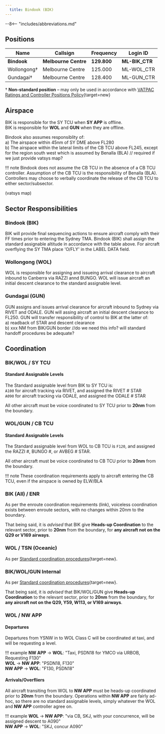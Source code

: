 ```yaml
---
  title: Bindook (BIK)
---
```


--8<-- "includes/abbreviations.md"
## Positions

| Name | Callsign | Frequency | Login ID |
| ---- | -------- | --------- | -------- |
| **Bindook** | **Melbourne Centre** | **129.800** | **ML-BIK_CTR** |
| Wollongong† | Melbourne Centre | 125.000 | ML-WOL_CTR |
| Gundagai† | Melbourne Centre | 128.400 | ML-GUN_CTR |

† **Non-standard position** – may only be used in accordance with [VATPAC Ratings and Controller Positions Policy](https://cdn.vatpac.org/documents/policy/Controller+Positions+and+Ratings+Policy+v5.2.pdf){target=new}
## Airspace

BIK is responsible for the SY TCU when **SY APP** is offline.  
BIK is responsible for **WOL** and **GUN** when they are offline.

Bindook also assumes responsiblity of:  
a) The airspace within 45nm of SY DME above FL280  
b) The airspace within the lateral limits of the CB TCU above FL245, except for the region south west which is assumed by Benalla (BLA)
// required if we just provide vatsys map?

!!! note
    Bindook does not assume the CB TCU in the absence of a CB TCU controller. Assumption of the CB TCU is the responsibility of Benalla (BLA). Controllers may choose to verbally coordinate the release of the CB TCU to either sector/subsector.

(vatsys map)
## Sector Responsibilities
### Bindook (BIK)
BIK will provide final sequencing actions to ensure aircraft comply with their FF times prior to entering the Sydney TMA. Bindook (BIK) shall assign the standard assignable altitude in accordance with the table above. 
For aircraft overflying the SY TMA place 'O/FLY' in the LABEL DATA field.
### Wollongong (WOL)
WOL is responsible for assigning and issueing arrival clearance to aircraft inbound to Canberra via RAZZI annd BUNGO. WOL will issue aircraft an initial descent clearance to the standard assignable level.
### Gundagai (GUN)
GUN assigns and issues arrival clearance for aircraft inbound to Sydney via RIVET and ODALE. GUN will assing aircraft an initial descent clearance to FL250. GUN will transfer responsibility of control to BIK at the latter of:  
a) readback of STAR and descent clearance  
b) xxx NM from BIK/GUN border //do we need this info? will standard handoff procedures be adequate?

## Coordination
### BIK/WOL / SY TCU
#### Standard Assignable Levels
The Standard assignable level from BIK to SY TCU is:  
`A100` for aircraft tracking via RIVET, and assigned the RIVET # STAR  
`A090` for aircraft tracking via ODALE, and assigned the ODALE # STAR  

All other aircraft must be voice coordinated to SY TCU prior to **20nm** from the boundary.

### WOL/GUN / CB TCU
#### Standard Assignable Levels

The Standard assignable level from WOL to CB TCU is `F120`, and assigned the RAZZI #, BUNGO #, or AVBEG # STAR.  

All other aircraft must be voice coordinated to CB TCU prior to **20nm** from the boundary.

!!! note
    These coordination requirements apply to aircraft entering the CB TCU, even if the airspace is owned by ELW/BLA

### BIK (All) / ENR

As per the enroute coordination requirements (link), voiceless coordination exists between enroute sectors, with no changes within 20nm to the boundary.

That being said, it is *advised* that BIK give **Heads-up Coordination** to the relevant sector, prior to **20nm** from the boundary, for **any aircraft not on the Q29 or V169 airways**. 

### WOL / TSN (Oceanic)

As per [Standard coordination procedures](http://sops.vatpac.org/controller-skills/coordination/){target=new}.

### BIK/WOL/GUN Internal

As per [Standard coordination procedures](http://sops.vatpac.org/controller-skills/coordination/){target=new}.

That being said, it is *advised* that BIK/WOL/GUN give **Heads-up Coordination** to the relevant sector, prior to **20nm** from the boundary, for **any aircraft not on the Q29, Y59, W113, or V169 airways**. 

### WOL / NW APP
#### Departures
Departures from YSNW in to WOL Class C will be coordinated at taxi, and will be requesting a level.

!!! example
    **NW APP** -> **WOL**: "Taxi, PSDN18 for YMCO via URBOB, Requesting F130"  
    **WOL** -> **NW APP**: "PSDN18, F130"  
    **NW APP** -> **WOL**: "F130, PSDN18"  

#### Arrivals/Overfliers
All aircraft transiting from WOL to **NW APP** must be heads-up coordinated prior to **20nm** from the boundary. Operations within **NW APP** are fairly ad-hoc, so there are no standard assignable levels, simply whatever the WOL and **NW APP** controller agree on.

!!! example
    **WOL** -> **NW APP**: "via CB, SKJ, with your concurrence, will be assigned descent to A090"  
    **NW APP** -> **WOL**: "SKJ, concur A090"  